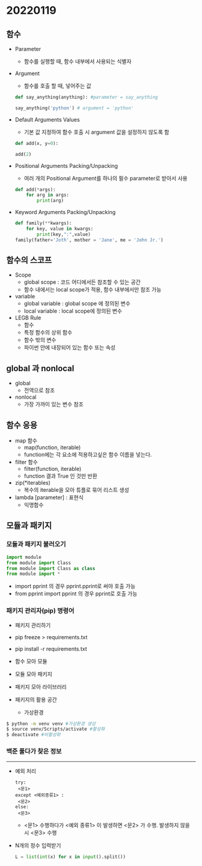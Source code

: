 # 20220119



## 함수

* Parameter

  * 함수를 실행할 때, 함수 내부에서 사용되는 식별자

* Argument

  * 함수를 호출 할 때, 넣어주는 값

  ```python
  def say_anything(anything): #parameter = say_anything
  
  say_anything('python') # argument = 'python'
  ```

  

* Default Arguments Values

  * 기본 값 지정하여 함수 호출 시 argument 값을 설정하지 않도록 함

  ```python
  def add(x, y=0):
  
  add(2)
  ```

  

* Positional Arguments Packing/Unpacking

  * 여러 개의 Positional Argument를 하나의 필수 parameter로 받아서 사용

  ```python
  def add(*args):
      for arg in args:
          print(arg)
  ```



* Keyword Arguments Packing/Unpacking

  ```python
  def family(**kwargs):
      for key, value in kwargs:
          print(key,":",value)
  family(father='Joth', mother = 'Jane', me = 'John Jr.')
  ```

  

## 함수의 스코프

* Scope
  * global scope : 코드 어디에서든 참조할 수 있는 공간
  * 함수 내에서는 local scope가 적용, 함수 내부에서만 참조 가능
* variable
  * global variable : global scope 에 정의된 변수
  * local variable :  local scope에 정의된 변수
* LEGB Rule
  * 함수
  * 특정 함수의 상위 함수
  * 함수 밖의 변수
  * 파이썬 안에 내장되어 있는 함수 또는 속성

## global 과 nonlocal

* global
  * 전역으로 참조
* nonlocal
  * 가장 가까이 있는 변수 참조

## 함수 응용

* map 함수
  * map(function, iterable)
  * function에는 각 요소에 적용하고싶은 함수 이름을 넣는다.
* filter 함수
  * filter(function, iterable)
  * function 결과 True 인 것만 반환
* zip(*iterables)
  * 복수의 iterable을 모아 튜플로 묶어 리스트 생성
* lambda [parameter] : 표현식
  * 익명함수



## 모듈과 패키지



### 모듈과 패키지 불러오기

```python
import module
from module import Class
from module import Class as class
from module import *
```

* import pprint 의 경우 pprint.pprint로 써야 호출 가능
* from pprint import pprint 의 경우 pprint로 호출 가능



### 패키지 관리자(pip) 명령어

* 패키지 관리하기
* pip freeze > requirements.txt
* pip install -r requirements.txt



* 함수 모아 모듈
* 모듈 모아 패키지
* 패키지 모아 라이브러리
* 패키지의 활용 공간
  * 가상환경



```bash
$ python -m venv venv #가상환경 생성
$ source venv/Scripts/activate #활성화
$ deactivate #비활성화
```



### 백준 풀다가 찾은 정보

----

* 예외 처리

  ```
  try:
   <문1>
  except <예외종류1> :
   <문2>
  else:
   <문3>
  ```

  * <문1> 수행하다가 <예외 종류1> 이 발생하면 <문2> 가 수행. 발생하지 않을 시 <문3> 수행

* N개의 정수 입력받기

  ```python
  L = list(int(x) for x in input().split())
  ```

  